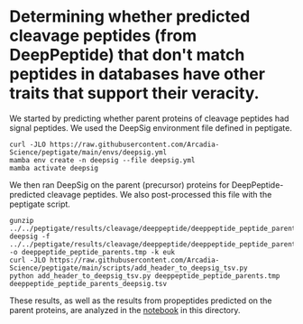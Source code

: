 # Determining whether predicted cleavage peptides (from DeepPeptide) that don't match peptides in databases have other traits that support their veracity.

We started by predicting whether parent proteins of cleavage peptides had signal peptides.
We used the DeepSig environment file defined in peptigate.
```
curl -JLO https://raw.githubusercontent.com/Arcadia-Science/peptigate/main/envs/deepsig.yml
mamba env create -n deepsig --file deepsig.yml
mamba activate deepsig
```

We then ran DeepSig on the parent (precursor) proteins for DeepPeptide-predicted cleavage peptides.
We also post-processed this file with the peptigate script.
```
gunzip ../../peptigate/results/cleavage/deeppeptide/deeppeptide_peptide_parents.faa.gz 
deepsig -f ../../peptigate/results/cleavage/deeppeptide/deeppeptide_peptide_parents.faa -o deeppeptide_peptide_parents.tmp -k euk
curl -JLO https://raw.githubusercontent.com/Arcadia-Science/peptigate/main/scripts/add_header_to_deepsig_tsv.py
python add_header_to_deepsig_tsv.py deeppeptide_peptide_parents.tmp deeppeptide_peptide_parents_deepsig.tsv
```

These results, as well as the results from propeptides predicted on the parent proteins, are analyzed in the [notebook](./20240719-check-cleavage-peptide-parent-signal-and-propeptides.ipynb) in this directory.
